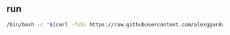 ## run

```bash
/bin/bash -c "$(curl -fsSL https://raw.githubusercontent.com/alexggordon/dotfiles/refs/heads/main/bin/dotfiles)"
```
